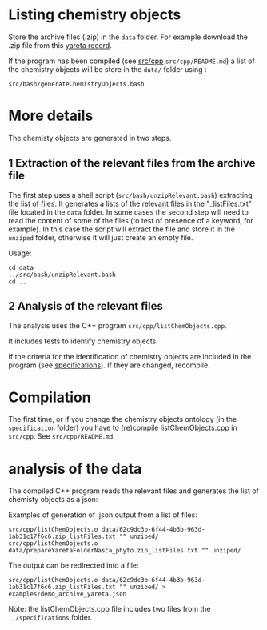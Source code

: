 # Listing chemistry objects

Store the archive files (.zip) in the `data` folder. For example download the .zip file from this [yareta record](https://yareta.unige.ch/frontend/archive/62c9dc3b-6f44-4b3b-963d-1ab31c17f6c6).

If the program has been compiled (see [src/cpp](../src/cpp/README.md) `src/cpp/README.md`) a list of the chemistry objects will be store in the `data/` folder using :
```
src/bash/generateChemistryObjects.bash
```

# More details 

The chemisty objects are generated in two steps.

## 1 Extraction of the relevant files from the archive file

The first step uses a shell script (`src/bash/unzipRelevant.bash`) extracting the list of files. It generates a lists of the relevant files in the "_listFiles.txt" file located in the `data` folder. In some cases the second step will need to read the content of some of the files (to test of presence of a keyword, for example). In this case the script will extract the file and store it in the `unziped` folder, otherwise it will just create an empty file.

Usage: 

```
cd data
../src/bash/unzipRelevant.bash
cd ..
```

## 2 Analysis of the relevant files 

The analysis uses the C++ program `src/cpp/listChemObjects.cpp`.

It includes tests to identify chemistry objects.

If the criteria for the identification of chemistry objects are included in the program (see [specifications](../specifications/README.md)).
If they are changed, recompile.

# Compilation 

The first time, or if you change the chemistry objects ontology (in the `specification` folder) you have to (re)compile listChemObjects.cpp in `src/cpp`. See `src/cpp/README.md`.

# analysis of the data

The compiled C++ program reads the relevant files and generates the list of chemisty objects as a json: 

Examples of generation of .json output from a list of files:
```
src/cpp/listChemObjects.o data/62c9dc3b-6f44-4b3b-963d-1ab31c17f6c6.zip_listFiles.txt "" unziped/
src/cpp/listChemObjects.o data/prepareYaretaFolderNasca_phyto.zip_listFiles.txt "" unziped/
```
The output can be redirected into a file:
```
src/cpp/listChemObjects.o data/62c9dc3b-6f44-4b3b-963d-1ab31c17f6c6.zip_listFiles.txt "" unziped/ > examples/demo_archive_yareta.json
```


Note: the listChemObjects.cpp file includes two files from the `../specifications` folder.
